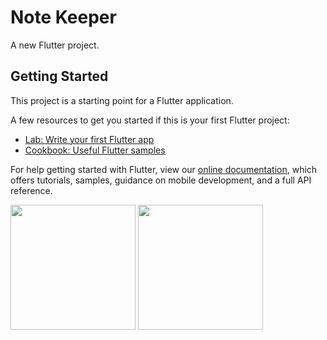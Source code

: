 # Note Keeper 

A new Flutter project.

## Getting Started

This project is a starting point for a Flutter application.

A few resources to get you started if this is your first Flutter project:

- [Lab: Write your first Flutter app](https://flutter.dev/docs/get-started/codelab)
- [Cookbook: Useful Flutter samples](https://flutter.dev/docs/cookbook)

For help getting started with Flutter, view our
[online documentation](https://flutter.dev/docs), which offers tutorials,
samples, guidance on mobile development, and a full API reference.

<img src="https://user-images.githubusercontent.com/42186759/183293336-18673c12-bc8e-480d-b4ad-5cb27d534a70.png" width="200"> <img src="https://user-images.githubusercontent.com/42186759/183293338-719f94ee-5a34-4e93-93b4-bbfd9d813b93.png" width="200">
